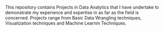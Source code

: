 This repository contains  Projects in Data Analytics that I have undertake to demonstrate my experience and expertise in as far as the field is concerned.
Projects range from Basic Data Wrangling techniques, Visualization techniques and Machine Learnin Techniques.
